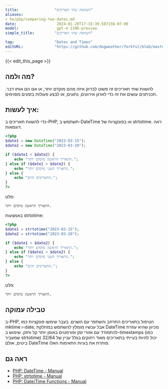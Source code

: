 ```yaml
---
title:                "השוואת שתי תאריכים"
aliases:
- he/php/comparing-two-dates.md
date:                  2024-01-20T17:33:39.587156-07:00
model:                 gpt-4-1106-preview
simple_title:         "השוואת שתי תאריכים"

tag:                  "Dates and Times"
editURL:              "https://github.com/dogweather/forkful/blob/master/content/he/php/comparing-two-dates.md"
---
```


{{< edit_this_page >}}

## מה ולמה?
להשוות שתי תאריכים זה פשוט לבדוק איזה מהם מוקדם יותר, או אם הם אותו דבר. תכניתנים עושים את זה כדי לארגן אירועים, נתונים, או לבצע פעולות בזמנים מסוימים.

## איך לעשות:
כדי להשוות תאריכים ב-PHP, תשתמש ב-DateTime או בפונקציות של strtotime. ראה דוגמאות.

```PHP
<?php
$date1 = new DateTime("2023-03-15");
$date2 = new DateTime("2023-03-20");

if ($date1 < $date2) {
    echo "התאריך הראשון מוקדם יותר.";
} else if ($date1 > $date2) {
    echo "התאריך השני מוקדם יותר.";
} else {
    echo "התאריכים זהים.";
}
?>
```

פלט:
```
התאריך הראשון מוקדם יותר.
```

באמצעות strtotime:
```PHP
<?php
$date1 = strtotime("2023-03-15");
$date2 = strtotime("2023-03-20");

if ($date1 < $date2) {
    echo "התאריך הראשון מוקדם יותר.";
} else if ($date1 > $date2) {
    echo "התאריך השני מוקדם יותר.";
} else {
    echo "התאריכים זהים.";
}
?>
```

פלט:
```
התאריך הראשון מוקדם יותר.
```

## טבילה עמוקה
ב-PHP, הטיפול בתאריכים התרחב והשתפר עם השנים. בעבר שימשו פונקציות כמו mktime ו-date, אבל עכשיו מומלץ להשתמש במחלקת DateTime מכיוון שהיא עוזרת להתמודד עם אזורי זמן ופורמטים באופן יותר קל וחזק. שימוש ב-timestamps (כמו שמעביר strtotime) יכול להיות בעייתי בתאריכים מאוד רחוקים בגלל עניין של 32/64 ביטים, אולם DateTime פותרת את בעיות התאימות האלו.

## ראה גם
- [PHP: DateTime - Manual](https://www.php.net/manual/en/class.datetime.php)
- [PHP: strtotime - Manual](https://www.php.net/manual/en/function.strtotime.php)
- [PHP: Date/Time Functions - Manual](https://www.php.net/manual/en/book.datetime.php)
